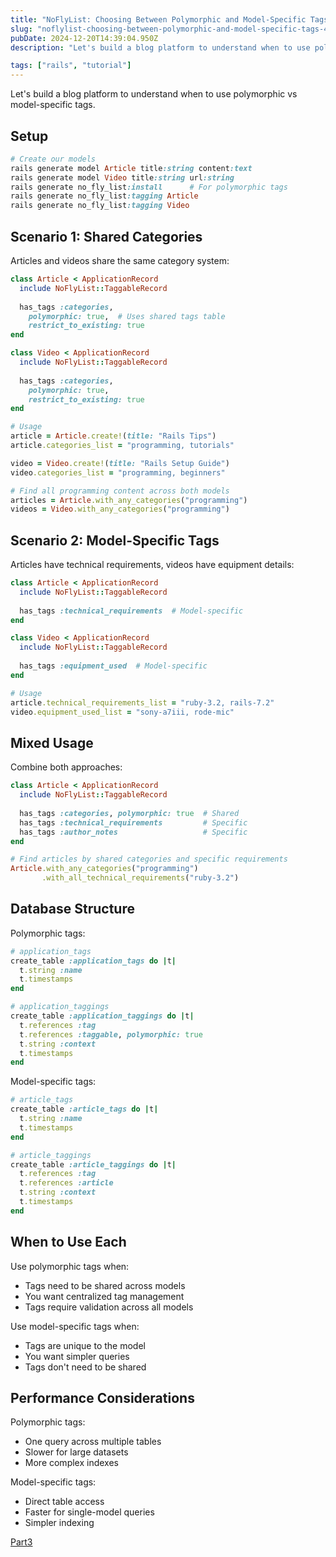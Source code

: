 ```yaml
---
title: "NoFlyList: Choosing Between Polymorphic and Model-Specific Tags"
slug: "noflylist-choosing-between-polymorphic-and-model-specific-tags-4phh"
pubDate: 2024-12-20T14:39:04.950Z
description: "Let's build a blog platform to understand when to use polymorphic vs model-specific tags.          ..."

tags: ["rails", "tutorial"]
---
```


Let's build a blog platform to understand when to use polymorphic vs model-specific tags.

## Setup

```ruby
# Create our models
rails generate model Article title:string content:text
rails generate model Video title:string url:string
rails generate no_fly_list:install      # For polymorphic tags
rails generate no_fly_list:tagging Article
rails generate no_fly_list:tagging Video
```

## Scenario 1: Shared Categories

Articles and videos share the same category system:

```ruby
class Article < ApplicationRecord
  include NoFlyList::TaggableRecord
  
  has_tags :categories,
    polymorphic: true,  # Uses shared tags table
    restrict_to_existing: true
end

class Video < ApplicationRecord
  include NoFlyList::TaggableRecord
  
  has_tags :categories,
    polymorphic: true,
    restrict_to_existing: true
end

# Usage
article = Article.create!(title: "Rails Tips")
article.categories_list = "programming, tutorials"

video = Video.create!(title: "Rails Setup Guide")
video.categories_list = "programming, beginners"

# Find all programming content across both models
articles = Article.with_any_categories("programming")
videos = Video.with_any_categories("programming")
```

## Scenario 2: Model-Specific Tags

Articles have technical requirements, videos have equipment details:

```ruby
class Article < ApplicationRecord
  include NoFlyList::TaggableRecord
  
  has_tags :technical_requirements  # Model-specific
end

class Video < ApplicationRecord
  include NoFlyList::TaggableRecord
  
  has_tags :equipment_used  # Model-specific
end

# Usage
article.technical_requirements_list = "ruby-3.2, rails-7.2"
video.equipment_used_list = "sony-a7iii, rode-mic"
```

## Mixed Usage

Combine both approaches:

```ruby
class Article < ApplicationRecord
  include NoFlyList::TaggableRecord
  
  has_tags :categories, polymorphic: true  # Shared
  has_tags :technical_requirements         # Specific
  has_tags :author_notes                   # Specific
end

# Find articles by shared categories and specific requirements
Article.with_any_categories("programming")
       .with_all_technical_requirements("ruby-3.2")
```

## Database Structure

Polymorphic tags:
```ruby
# application_tags
create_table :application_tags do |t|
  t.string :name
  t.timestamps
end

# application_taggings
create_table :application_taggings do |t|
  t.references :tag
  t.references :taggable, polymorphic: true
  t.string :context
  t.timestamps
end
```

Model-specific tags:
```ruby
# article_tags
create_table :article_tags do |t|
  t.string :name
  t.timestamps
end

# article_taggings
create_table :article_taggings do |t|
  t.references :tag
  t.references :article
  t.string :context
  t.timestamps
end
```

## When to Use Each

Use polymorphic tags when:
- Tags need to be shared across models
- You want centralized tag management
- Tags require validation across all models

Use model-specific tags when:
- Tags are unique to the model
- You want simpler queries
- Tags don't need to be shared

## Performance Considerations

Polymorphic tags:
- One query across multiple tables
- Slower for large datasets
- More complex indexes

Model-specific tags:
- Direct table access
- Faster for single-model queries
- Simpler indexing

[Part3](/blog/noflylist-custom-tag-screening-with-noflylist-553j)